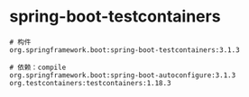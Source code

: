 # spring-boot-testcontainers

```
# 构件
org.springframework.boot:spring-boot-testcontainers:3.1.3

# 依赖：compile
org.springframework.boot:spring-boot-autoconfigure:3.1.3
org.testcontainers:testcontainers:1.18.3
```
